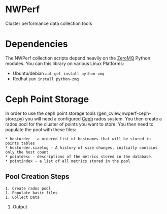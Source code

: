 NWPerf
======

Cluster performance data collection tools


Dependencies
============

The NWPerf collection scripts depend heavily on the [ZeroMQ](http://www.zeromq.org/) Python modules. You can this library on various Linux Platforms:

  * Ubuntu/debian
    `apt-get install python-zmq`
  * Redhat
    `yum install python-zmq`



Ceph Point Storage
==================

In order to use the ceph point storage tools (gen_cview,nwperf-ceph-store.py) you will need a configured [Ceph](www.ceph.com) rados system.  You then create a rados pool for the cluster of points you want to store.  You then need to populate the pool with these files:

	* hostorder - a ordered list of hostnames that will be stored in points tables
	* hostorder.sizelog - A history of size changes, initially contains only the host count
	* pointdesc - descriptions of the metrics stored in the database.
	* pointindex - a list of all metrics stored in the pool

Pool Creation Steps
-------------------

	1. Create rados pool
	1. Populate basic files
	1. Collect Data
  1. Output

